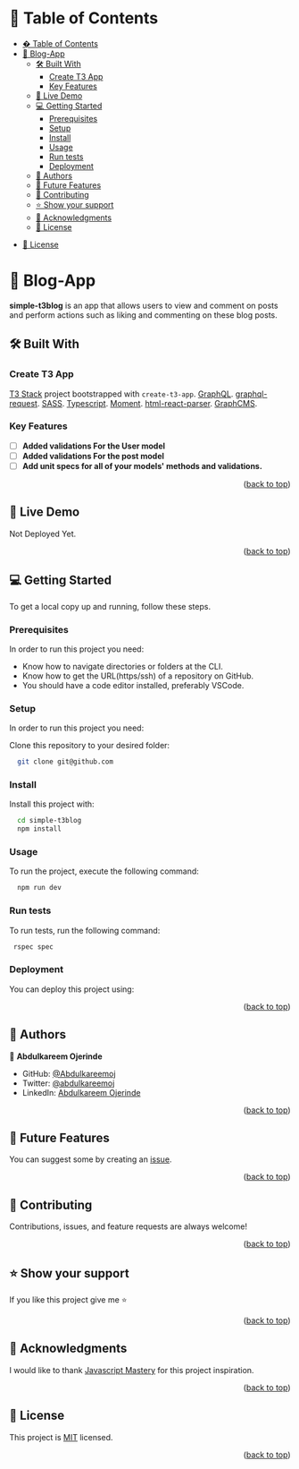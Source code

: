 <!-- TABLE OF CONTENTS -->

# 📗 Table of Contents

- [� Table of Contents](#-table-of-contents)
- [📖 Blog-App ](#-blog-app-)
  - [🛠 Built With ](#-built-with-)
    - [Create T3 App](#create-t3-app)
    - [Key Features ](#key-features-)
  - [🚀 Live Demo ](#-live-demo-)
  - [💻 Getting Started ](#-getting-started-)
    - [Prerequisites](#prerequisites)
    - [Setup](#setup)
    - [Install](#install)
    - [Usage](#usage)
    - [Run tests](#run-tests)
    - [Deployment](#deployment)
  - [👥 Authors ](#-authors-)
  - [🔭 Future Features ](#-future-features-)
  - [🤝 Contributing ](#-contributing-)
  - [⭐️ Show your support ](#️-show-your-support-)
  - [🙏 Acknowledgments ](#-acknowledgments-)
  - [📝 License ](#-license-)
<!-- - [❓ FAQ (OPTIONAL)](#faq) -->
- [📝 License](#license)

<!-- PROJECT DESCRIPTION -->

# 📖 Blog-App <a name="about-project"></a>

**simple-t3blog** is an app that allows users to view and comment on posts and perform actions such as liking and commenting on these blog posts.

## 🛠 Built With <a name="built-with"></a>

### Create T3 App

[T3 Stack](https://create.t3.gg/) project bootstrapped with `create-t3-app`.
[GraphQL](https://graphql.org/).
[graphql-request](https://github.com/jasonkuhrt/graphql-request).
[SASS](https://graphql.org/).
[Typescript](https://graphql.org/).
[Moment](https://graphql.org/).
[html-react-parser](https://graphql.org/).
[GraphCMS](https://graphql.org/).
<!-- Features -->

### Key Features <a name="key-features"></a>

- [ ] **Added validations For the User model**
- [ ] **Added validations For the post model**
- [ ] **Add unit specs for all of your models' methods and validations.**

<p align="right">(<a href="#readme-top">back to top</a>)</p>

<!-- LIVE DEMO -->

## 🚀 Live Demo <a name="live-demo"></a>

Not Deployed Yet.

<p align="right">(<a href="#readme-top">back to top</a>)</p>

<!-- GETTING STARTED -->

## 💻 Getting Started <a name="getting-started"></a>

To get a local copy up and running, follow these steps.

### Prerequisites

In order to run this project you need:
- Know how to navigate directories or folders at the CLI.
- Know how to get the URL(https/ssh) of a repository on GitHub.
- You should have a code editor installed, preferably VSCode.


### Setup
 In order to run this project you need:
 
Clone this repository to your desired folder:

```sh
  git clone git@github.com
```

### Install

Install this project with:

```sh
  cd simple-t3blog
  npm install
```

### Usage

To run the project, execute the following command:

```sh
  npm run dev
```

### Run tests

To run tests, run the following command:

```sh
 rspec spec
```

### Deployment

You can deploy this project using:

<!--
Example:

```sh

```
 -->

<p align="right">(<a href="#readme-top">back to top</a>)</p>

<!-- AUTHORS -->

## 👥 Authors <a name="authors"></a>

👤 **Abdulkareem Ojerinde**

- GitHub: [@Abdulkareemoj](https://github.com/Abdulkareemoj)
- Twitter: [@abdulkareemoj](https://twitter.com/abdulkareemoj)
- LinkedIn: [Abdulkareem Ojerinde](https://linkedin.com/in/abdulkareem-ojerinde)

<p align="right">(<a href="#readme-top">back to top</a>)</p>

<!-- FUTURE FEATURES -->

## 🔭 Future Features <a name="future-features"></a>

You can suggest some by creating an [issue](../../../issues/).

<p align="right">(<a href="#readme-top">back to top</a>)</p>

<!-- CONTRIBUTING -->

## 🤝 Contributing <a name="contributing"></a>

Contributions, issues, and feature requests are always welcome!


<p align="right">(<a href="#readme-top">back to top</a>)</p>

<!-- SUPPORT -->

## ⭐️ Show your support <a name="support"></a>

If you like this project give me ⭐

<p align="right">(<a href="#readme-top">back to top</a>)</p>

<!-- ACKNOWLEDGEMENTS -->

## 🙏 Acknowledgments <a name="acknowledgements"></a>

I would like to thank [Javascript Mastery](https://github.com/) for this project inspiration.

<p align="right">(<a href="#readme-top">back to top</a>)</p>

<!-- LICENSE -->

## 📝 License <a name="license"></a>

This project is [MIT](./LICENSE) licensed.

<p align="right">(<a href="#readme-top">back to top</a>)</p>